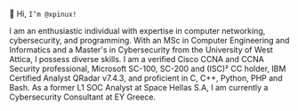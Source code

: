 👋 Hi, `I’m @xpinux!`

I am an enthusiastic individual with expertise in computer networking, cybersecurity, and programming. With an MSc in Computer Engineering and Informatics and a Master's in Cybersecurity from the University of West Attica, I possess diverse skills. I am a verified Cisco CCNA and CCNA Security professional, Microsoft SC-100, SC-200 and (ISC)² CC holder, IBM Certified Analyst QRadar v7.4.3, and proficient in C, C++, Python, PHP and Bash. As a former L1 SOC Analyst at Space Hellas S.A, I am currently a Cybersecurity Consultant at EY Greece.
<!--START_SECTION:badges-->
<!--END_SECTION:badges-->
<!---
xpinux/xpinux is a ✨ special ✨ repository because its `README.md` (this file) appears on your GitHub profile.
You can click the Preview link to take a look at your changes.
--->
